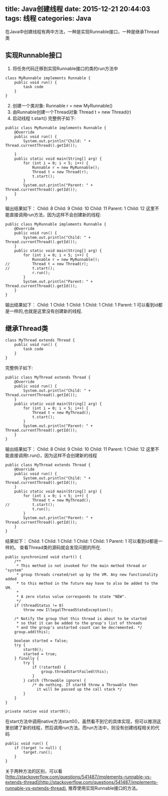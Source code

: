 title: Java创建线程
date: 2015-12-21 20:44:03
tags: 线程
categories: Java
---
在Java中创建线程有两中方法，一种是实现Runnable接口，一种是继承Thread类
## 实现Runnable接口
1. 将任务代码迁移到实现Runnable接口的类的run方法中
```
class MyRunnable implements Runnable {
    public void run() {
        task code
    }
}
```
2. 创建一个类对象:
Runnable r = new MyRunnable()
3. 由Runnable创建一个Thread对象
Thread t = new Thread(r)
4. 启动线程
t.start()
完整例子如下:
```
public class MyRunnable implements Runnable {
    @Override
    public void run() {
        System.out.println("Child: " + Thread.currentThread().getId());
        
    }
    public static void main(String[] arg) {
        for (int i = 0; i < 5; i++) {
            Runnable r = new MyRunnable();
            Thread t = new Thread(r);
            t.start();
        }
        System.out.println("Parent: " + Thread.currentThread().getId());
    }
}
```
输出结果如下：
Child: 8
Child: 9
Child: 10
Child: 11
Parent: 1
Child: 12
这里不能直接调用run方法，因为这样不会创建新的线程:
```
public class MyRunnable implements Runnable {
    @Override
    public void run() {
        System.out.println("Child: " + Thread.currentThread().getId());
    }
    public static void main(String[] arg) {
        for (int i = 0; i < 5; i++) {
            Runnable r = new MyRunnable();
//          Thread t = new Thread(r);
//          t.start();
            r.run();
        }
        System.out.println("Parent: " + Thread.currentThread().getId());
    }
}
```
输出结果如下：
Child: 1
Child: 1
Child: 1
Child: 1
Child: 1
Parent: 1
可以看到id都是一样的,也就是这里没有创建新的线程.
## 继承Thread类
```
class MyThread extends Thread {
    public void run() {
        task code
    }
} 
```
完整例子如下:
```
public class MyThread extends Thread {
    @Override
    public void run() {
        System.out.println("Child: " + Thread.currentThread().getId()); 
    }
    public static void main(String[] arg) {
        for (int i = 0; i < 5; i++) {
            Thread t = new MyThread();
            t.start();
        }
        System.out.println("Parent: " + Thread.currentThread().getId());
    }
}
```
输出结果如下：
Child: 8
Child: 9
Child: 10
Child: 11
Parent: 1
Child: 12
这里不能直接调用t.run()，因为这样不会创建新的线程
```
public class MyThread extends Thread {
    @Override
    public void run() {
        System.out.println("Child: " + Thread.currentThread().getId()); 
    }
    public static void main(String[] arg) {
        for (int i = 0; i < 5; i++) {
            Thread t = new MyThread();
//          t.start();
            t.run();
        }
        System.out.println("Parent: " + Thread.currentThread().getId());
    }
}
```
结果如下：
Child: 1
Child: 1
Child: 1
Child: 1
Child: 1
Parent: 1
可以看到id都是一样的。
查看Thread类的源码就会发现问题的所在.
```
public synchronized void start() {
    /**
     * This method is not invoked for the main method thread or "system"
     * group threads created/set up by the VM. Any new functionality added
     * to this method in the future may have to also be added to the VM.
     *
     * A zero status value corresponds to state "NEW".
     */
    if (threadStatus != 0)
        throw new IllegalThreadStateException();

    /* Notify the group that this thread is about to be started
     * so that it can be added to the group's list of threads
     * and the group's unstarted count can be decremented. */
    group.add(this);

    boolean started = false;
    try {
        start0();
        started = true;
    } finally {
        try {
            if (!started) {
                group.threadStartFailed(this);
            }
        } catch (Throwable ignore) {
            /* do nothing. If start0 threw a Throwable then
              it will be passed up the call stack */
        }
    }
}

private native void start0();
```
在start方法中调用native方法start0()，虽然看不到它的具体实现，但可以推测这里创建了新的线程，然后调用run方法。而run方法中，则没有创建线程相关的代码
```
public void run() {
    if (target != null) {
        target.run();
    }
}
```
关于两种方法的区别，可以看[http://stackoverflow.com/questions/541487/implements-runnable-vs-extends-thread](http://stackoverflow.com/questions/541487/implements-runnable-vs-extends-thread), 推荐使用实现Runnable接口的方法。
